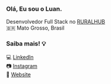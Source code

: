 ### Olá, Eu sou o Luan.

Desenvolvedor Full Stack no [RURALHUB](https://www.ruralhub.com.br/) <br>
🇧🇷 Mato Grosso, Brasil <br>

### Saiba mais! 💡

💻 [LinkedIn](https://www.linkedin.com/in/luan-hubner-b82b16177/) <br>
📷 [Instagram](https://www.instagram.com/luanhubner/) <br>
🔗 [Website](https://luanhubner.com) <br>
